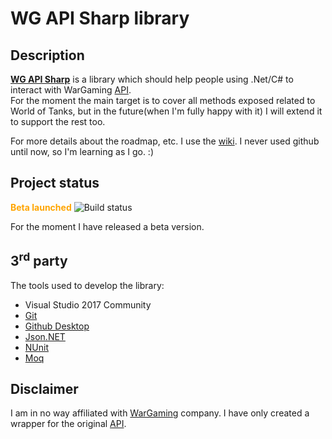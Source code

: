 # WG API Sharp library #

## Description ##
**[WG API Sharp](https://github.com/just0rz/wg-api-sharp-library/wiki/WGAPISharp)** is a library which should help people using .Net/C# to interact with WarGaming [API](http://wargaming.net/developers/).  
For the moment the main target is to cover all methods exposed related to World of Tanks, but in the future(when I'm fully happy with it) I will extend it to support the rest too.  
  
For more details about the roadmap, etc. I use the [wiki](https://github.com/just0rz/wg-api-sharp-library/wiki). I never used github until now, so I'm learning as I go. :)

## Project status ##

<font color='orange'><b>Beta launched</b></font>
![Build status](http://just.go.ro:9550/buildStatus/icon?job=WG%20API%20Sharp%20Library)

For the moment I have released a beta version.

## 3<sup>rd</sup> party ##
The tools used to develop the library:
  * Visual Studio 2017 Community
  * [Git](http://git-scm.com/)
  * [Github Desktop](https://desktop.github.com/)
  * [Json.NET](http://james.newtonking.com/json)
  * [NUnit](http://nunit.org/)
  * [Moq](https://github.com/Moq/moq4)


## Disclaimer ##
I am in no way affiliated with [WarGaming](https://github.com/just0rz/wg-api-sharp-library/wiki/WarGaming) company. I have only created a wrapper for the original [API](https://developers.wargaming.net/).
